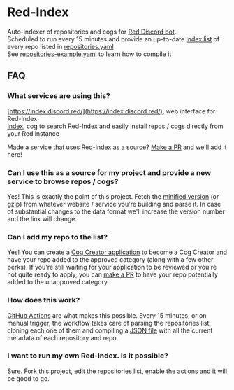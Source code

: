 # Red-Index
Auto-indexer of repositories and cogs for [Red Discord bot](https://github.com/Cog-Creators/Red-DiscordBot/).  
Scheduled to run every 15 minutes and provide an up-to-date [index list](https://github.com/Cog-Creators/Red-Index/tree/master/index) of every repo listed in [repositories.yaml](repositories.yaml)  
See [repositories-example.yaml](repositories-example.yaml) to learn how to compile it  

## FAQ
### What services are using this?
[https://index.discord.red/](https://index.discord.red/), web interface for Red-Index  
[Index](https://github.com/Twentysix26/x26-Cogs/), cog to search Red-Index and easily install repos / cogs directly from your Red instance  

Made a service that uses Red-Index as a source? [Make a PR](https://github.com/Cog-Creators/Red-Index/pulls) and we'll add it here!

### Can I use this as a source for my project and provide a new service to browse repos / cogs?
Yes! This is exactly the point of this project. Fetch the [minified version](https://raw.githubusercontent.com/Cog-Creators/Red-Index/master/index/1-min.json) (or [gzip](https://raw.githubusercontent.com/Cog-Creators/Red-Index/master/index/1-min.json.gz)) from whatever website / service you're building and parse it. In case of substantial changes to the data format we'll increase the version number and the link will change.

### Can I add my repo to the list?
Yes! You can create a [Cog Creator application](https://cogboard.discord.red/c/apps/12) to become a Cog Creator and have your repo added to the approved category (along with a few other perks). If you're still waiting for your application to be reviewed or you're not quite ready to apply, you can [make a PR](https://github.com/Cog-Creators/Red-Index/pulls) to have your repo potentially added to the unapproved category.

### How does this work?
[GitHub Actions](https://github.com/features/actions) are what makes this possible. Every 15 minutes, or on manual trigger, the workflow takes care of parsing the repositories list, cloning each one of them and compiling a [JSON file](https://github.com/Cog-Creators/Red-Index/tree/master/index) with all the current metadata of each repository and repo.

### I want to run my own Red-Index. Is it possible?
Sure. Fork this project, edit the repositories list, enable the actions and it will be good to go.
